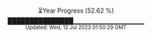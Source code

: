 <p align="center">
⏳Year Progress (52.62 %) <br>
███████████████▁▁▁▁▁▁▁▁▁▁▁▁▁▁▁ <br>
<sub>Updated: Wed, 12 Jul 2023 01:50:29 GMT</sub>
</p>

